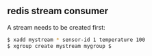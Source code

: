 ## redis stream consumer

A stream needs to be created first:

```bash
$ xadd mystream * sensor-id 1 temperature 100 
$ xgroup create mystream mygroup $
```
